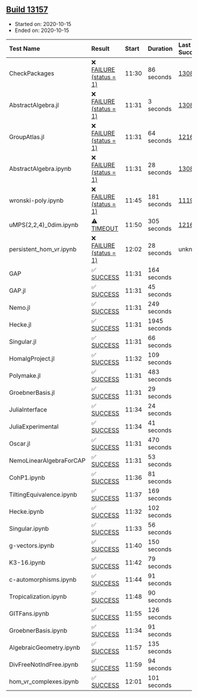 ## [Build 13157](https://oscarci.mathematik.uni-kl.de/job/oscar/13157/)

* Started on: 2020-10-15
* Ended on: 2020-10-15

| Test Name    | Result | Start | Duration | Last Success | First Failure |
|:-------------|:-------|:------|:---------|:-------------|:--------------|
| CheckPackages | ❌ [FAILURE (status = 1)](https://oscarci.mathematik.uni-kl.de/job/oscar/13157/artifact/logs/build-13157/CheckPackages.log) | 11:30 | 86 seconds | [13085](https://oscarci.mathematik.uni-kl.de/job/oscar/13085/) | [13086](https://oscarci.mathematik.uni-kl.de/job/oscar/13086/) |
| AbstractAlgebra.jl | ❌ [FAILURE (status = 1)](https://oscarci.mathematik.uni-kl.de/job/oscar/13157/artifact/logs/build-13157/AbstractAlgebra.jl.log) | 11:31 | 3 seconds | [13085](https://oscarci.mathematik.uni-kl.de/job/oscar/13085/) | [13086](https://oscarci.mathematik.uni-kl.de/job/oscar/13086/) |
| GroupAtlas.jl | ❌ [FAILURE (status = 1)](https://oscarci.mathematik.uni-kl.de/job/oscar/13157/artifact/logs/build-13157/GroupAtlas.jl.log) | 11:31 | 64 seconds | [12167](https://oscarci.mathematik.uni-kl.de/job/oscar/12167/) | [12168](https://oscarci.mathematik.uni-kl.de/job/oscar/12168/) |
| AbstractAlgebra.ipynb | ❌ [FAILURE (status = 1)](https://oscarci.mathematik.uni-kl.de/job/oscar/13157/artifact/logs/build-13157/AbstractAlgebra.ipynb.log) | 11:31 | 28 seconds | [13085](https://oscarci.mathematik.uni-kl.de/job/oscar/13085/) | [13086](https://oscarci.mathematik.uni-kl.de/job/oscar/13086/) |
| wronski-poly.ipynb | ❌ [FAILURE (status = 1)](https://oscarci.mathematik.uni-kl.de/job/oscar/13157/artifact/logs/build-13157/wronski-poly.ipynb.log) | 11:45 | 181 seconds | [11192](https://oscarci.mathematik.uni-kl.de/job/oscar/11192/) | [11193](https://oscarci.mathematik.uni-kl.de/job/oscar/11193/) |
| uMPS(2,2,4)_0dim.ipynb | ⚠ [TIMEOUT](https://oscarci.mathematik.uni-kl.de/job/oscar/13157/artifact/logs/build-13157/uMPS-2-2-4-_0dim.ipynb.log) | 11:50 | 305 seconds | [12167](https://oscarci.mathematik.uni-kl.de/job/oscar/12167/) | [12168](https://oscarci.mathematik.uni-kl.de/job/oscar/12168/) |
| persistent_hom_vr.ipynb | ❌ [FAILURE (status = 1)](https://oscarci.mathematik.uni-kl.de/job/oscar/13157/artifact/logs/build-13157/persistent_hom_vr.ipynb.log) | 12:02 | 28 seconds | unknown | unknown |
| GAP | ✅ [SUCCESS](https://oscarci.mathematik.uni-kl.de/job/oscar/13157/artifact/logs/build-13157/GAP.log) | 11:31 | 164 seconds |  |  |
| GAP.jl | ✅ [SUCCESS](https://oscarci.mathematik.uni-kl.de/job/oscar/13157/artifact/logs/build-13157/GAP.jl.log) | 11:31 | 45 seconds |  |  |
| Nemo.jl | ✅ [SUCCESS](https://oscarci.mathematik.uni-kl.de/job/oscar/13157/artifact/logs/build-13157/Nemo.jl.log) | 11:31 | 249 seconds |  |  |
| Hecke.jl | ✅ [SUCCESS](https://oscarci.mathematik.uni-kl.de/job/oscar/13157/artifact/logs/build-13157/Hecke.jl.log) | 11:31 | 1945 seconds |  |  |
| Singular.jl | ✅ [SUCCESS](https://oscarci.mathematik.uni-kl.de/job/oscar/13157/artifact/logs/build-13157/Singular.jl.log) | 11:31 | 66 seconds |  |  |
| HomalgProject.jl | ✅ [SUCCESS](https://oscarci.mathematik.uni-kl.de/job/oscar/13157/artifact/logs/build-13157/HomalgProject.jl.log) | 11:32 | 109 seconds |  |  |
| Polymake.jl | ✅ [SUCCESS](https://oscarci.mathematik.uni-kl.de/job/oscar/13157/artifact/logs/build-13157/Polymake.jl.log) | 11:31 | 483 seconds |  |  |
| GroebnerBasis.jl | ✅ [SUCCESS](https://oscarci.mathematik.uni-kl.de/job/oscar/13157/artifact/logs/build-13157/GroebnerBasis.jl.log) | 11:31 | 29 seconds |  |  |
| JuliaInterface | ✅ [SUCCESS](https://oscarci.mathematik.uni-kl.de/job/oscar/13157/artifact/logs/build-13157/JuliaInterface.log) | 11:34 | 24 seconds |  |  |
| JuliaExperimental | ✅ [SUCCESS](https://oscarci.mathematik.uni-kl.de/job/oscar/13157/artifact/logs/build-13157/JuliaExperimental.log) | 11:34 | 41 seconds |  |  |
| Oscar.jl | ✅ [SUCCESS](https://oscarci.mathematik.uni-kl.de/job/oscar/13157/artifact/logs/build-13157/Oscar.jl.log) | 11:31 | 470 seconds |  |  |
| NemoLinearAlgebraForCAP | ✅ [SUCCESS](https://oscarci.mathematik.uni-kl.de/job/oscar/13157/artifact/logs/build-13157/NemoLinearAlgebraForCAP.log) | 11:31 | 53 seconds |  |  |
| CohP1.ipynb | ✅ [SUCCESS](https://oscarci.mathematik.uni-kl.de/job/oscar/13157/artifact/logs/build-13157/CohP1.ipynb.log) | 11:36 | 81 seconds |  |  |
| TiltingEquivalence.ipynb | ✅ [SUCCESS](https://oscarci.mathematik.uni-kl.de/job/oscar/13157/artifact/logs/build-13157/TiltingEquivalence.ipynb.log) | 11:37 | 169 seconds |  |  |
| Hecke.ipynb | ✅ [SUCCESS](https://oscarci.mathematik.uni-kl.de/job/oscar/13157/artifact/logs/build-13157/Hecke.ipynb.log) | 11:32 | 102 seconds |  |  |
| Singular.ipynb | ✅ [SUCCESS](https://oscarci.mathematik.uni-kl.de/job/oscar/13157/artifact/logs/build-13157/Singular.ipynb.log) | 11:33 | 56 seconds |  |  |
| g-vectors.ipynb | ✅ [SUCCESS](https://oscarci.mathematik.uni-kl.de/job/oscar/13157/artifact/logs/build-13157/g-vectors.ipynb.log) | 11:40 | 150 seconds |  |  |
| K3-16.ipynb | ✅ [SUCCESS](https://oscarci.mathematik.uni-kl.de/job/oscar/13157/artifact/logs/build-13157/K3-16.ipynb.log) | 11:42 | 79 seconds |  |  |
| c-automorphisms.ipynb | ✅ [SUCCESS](https://oscarci.mathematik.uni-kl.de/job/oscar/13157/artifact/logs/build-13157/c-automorphisms.ipynb.log) | 11:44 | 91 seconds |  |  |
| Tropicalization.ipynb | ✅ [SUCCESS](https://oscarci.mathematik.uni-kl.de/job/oscar/13157/artifact/logs/build-13157/Tropicalization.ipynb.log) | 11:48 | 90 seconds |  |  |
| GITFans.ipynb | ✅ [SUCCESS](https://oscarci.mathematik.uni-kl.de/job/oscar/13157/artifact/logs/build-13157/GITFans.ipynb.log) | 11:55 | 126 seconds |  |  |
| GroebnerBasis.ipynb | ✅ [SUCCESS](https://oscarci.mathematik.uni-kl.de/job/oscar/13157/artifact/logs/build-13157/GroebnerBasis.ipynb.log) | 11:34 | 91 seconds |  |  |
| AlgebraicGeometry.ipynb | ✅ [SUCCESS](https://oscarci.mathematik.uni-kl.de/job/oscar/13157/artifact/logs/build-13157/AlgebraicGeometry.ipynb.log) | 11:57 | 135 seconds |  |  |
| DivFreeNotIndFree.ipynb | ✅ [SUCCESS](https://oscarci.mathematik.uni-kl.de/job/oscar/13157/artifact/logs/build-13157/DivFreeNotIndFree.ipynb.log) | 11:59 | 94 seconds |  |  |
| hom_vr_complexes.ipynb | ✅ [SUCCESS](https://oscarci.mathematik.uni-kl.de/job/oscar/13157/artifact/logs/build-13157/hom_vr_complexes.ipynb.log) | 12:01 | 101 seconds |  |  |

